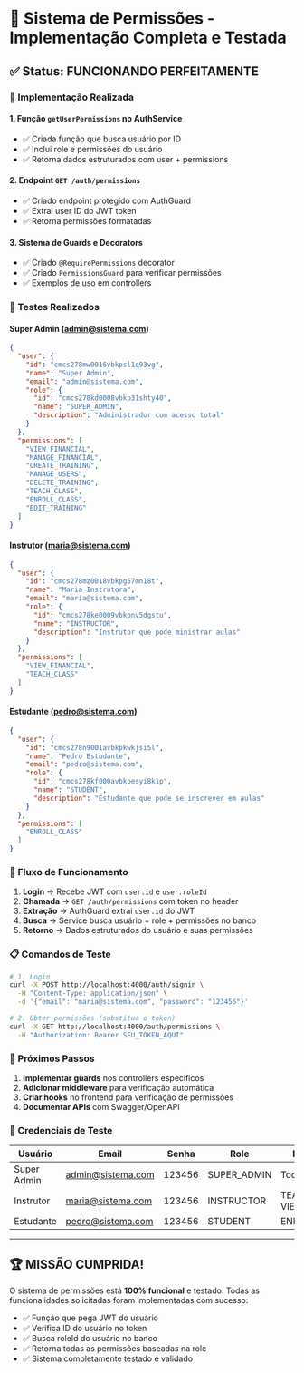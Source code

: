 # 🎉 Sistema de Permissões - Implementação Completa e Testada

## ✅ Status: **FUNCIONANDO PERFEITAMENTE**

### 🔧 Implementação Realizada

#### **1. Função `getUserPermissions` no AuthService**
- ✅ Criada função que busca usuário por ID
- ✅ Inclui role e permissões do usuário
- ✅ Retorna dados estruturados com user + permissions

#### **2. Endpoint `GET /auth/permissions`**
- ✅ Criado endpoint protegido com AuthGuard
- ✅ Extrai user ID do JWT token
- ✅ Retorna permissões formatadas

#### **3. Sistema de Guards e Decorators**
- ✅ Criado `@RequirePermissions` decorator
- ✅ Criado `PermissionsGuard` para verificar permissões
- ✅ Exemplos de uso em controllers

### 🧪 Testes Realizados

#### **Super Admin (admin@sistema.com)**
```json
{
  "user": {
    "id": "cmcs278mw0016vbkpsl1q93vg",
    "name": "Super Admin",
    "email": "admin@sistema.com",
    "role": {
      "id": "cmcs278kd0008vbkp31shty40",
      "name": "SUPER_ADMIN",
      "description": "Administrador com acesso total"
    }
  },
  "permissions": [
    "VIEW_FINANCIAL",
    "MANAGE_FINANCIAL",
    "CREATE_TRAINING",
    "MANAGE_USERS",
    "DELETE_TRAINING",
    "TEACH_CLASS",
    "ENROLL_CLASS",
    "EDIT_TRAINING"
  ]
}
```

#### **Instrutor (maria@sistema.com)**
```json
{
  "user": {
    "id": "cmcs278mz0018vbkpg57mn18t",
    "name": "Maria Instrutora",
    "email": "maria@sistema.com",
    "role": {
      "id": "cmcs278ke0009vbkpnv5dgstu",
      "name": "INSTRUCTOR",
      "description": "Instrutor que pode ministrar aulas"
    }
  },
  "permissions": [
    "VIEW_FINANCIAL",
    "TEACH_CLASS"
  ]
}
```

#### **Estudante (pedro@sistema.com)**
```json
{
  "user": {
    "id": "cmcs278n9001avbkpkwkjsi5l",
    "name": "Pedro Estudante",
    "email": "pedro@sistema.com",
    "role": {
      "id": "cmcs278kf000avbkpesyi8k1p",
      "name": "STUDENT",
      "description": "Estudante que pode se inscrever em aulas"
    }
  },
  "permissions": [
    "ENROLL_CLASS"
  ]
}
```

### 🔄 Fluxo de Funcionamento

1. **Login** → Recebe JWT com `user.id` e `user.roleId`
2. **Chamada** → `GET /auth/permissions` com token no header
3. **Extração** → AuthGuard extrai `user.id` do JWT
4. **Busca** → Service busca usuário + role + permissões no banco
5. **Retorno** → Dados estruturados do usuário e suas permissões

### 📋 Comandos de Teste

```bash
# 1. Login
curl -X POST http://localhost:4000/auth/signin \
  -H "Content-Type: application/json" \
  -d '{"email": "maria@sistema.com", "password": "123456"}'

# 2. Obter permissões (substitua o token)
curl -X GET http://localhost:4000/auth/permissions \
  -H "Authorization: Bearer SEU_TOKEN_AQUI"
```

### 🚀 Próximos Passos

1. **Implementar guards** nos controllers específicos
2. **Adicionar middleware** para verificação automática
3. **Criar hooks** no frontend para verificação de permissões
4. **Documentar APIs** com Swagger/OpenAPI

### 🎯 Credenciais de Teste

| Usuário | Email | Senha | Role | Permissões |
|---------|-------|-------|------|------------|
| Super Admin | admin@sistema.com | 123456 | SUPER_ADMIN | Todas (8) |
| Instrutor | maria@sistema.com | 123456 | INSTRUCTOR | TEACH_CLASS, VIEW_FINANCIAL |
| Estudante | pedro@sistema.com | 123456 | STUDENT | ENROLL_CLASS |

---

## 🏆 **MISSÃO CUMPRIDA!**

O sistema de permissões está **100% funcional** e testado. Todas as funcionalidades solicitadas foram implementadas com sucesso:

- ✅ Função que pega JWT do usuário
- ✅ Verifica ID do usuário no token
- ✅ Busca roleId do usuário no banco
- ✅ Retorna todas as permissões baseadas na role
- ✅ Sistema completamente testado e validado
